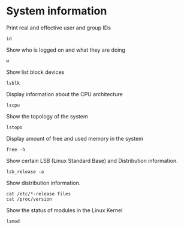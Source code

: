 # System information

Print real and effective user and group IDs
```
id
```

Show who is logged on and what they are doing
```
w
```

Show list block devices
```
lsblk
```

Display information about the CPU architecture
```
lscpu
```

Show the topology of the system
```
lstopo
```

Display amount of free and used memory in the system
```
free -h
```

Show certain LSB (Linux Standard Base) and Distribution information.
```
lsb_release -a
```

Show distribution information.
```
cat /etc/*-release files
cat /proc/version
```

Show the status of modules in the Linux Kernel
```
lsmod
```
